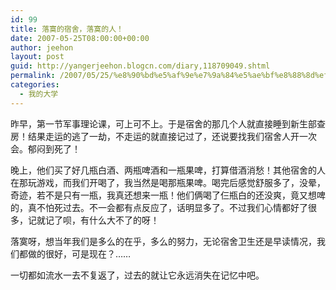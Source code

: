 ```yaml
---
id: 99
title: 落寞的宿舍，落寞的人！
date: 2007-05-25T08:00:00+00:00
author: jeehon
layout: post
guid: http://yangerjeehon.blogcn.com/diary,118709049.shtml
permalink: /2007/05/25/%e8%90%bd%e5%af%9e%e7%9a%84%e5%ae%bf%e8%88%8d%ef%bc%8c%e8%90%bd%e5%af%9e%e7%9a%84%e4%ba%ba%ef%bc%81/
categories:
  - 我的大学
---
```

昨早，第一节军事理论课，可上可不上。于是宿舍的那几个人就直接睡到新生部查房！结果走运的逃了一劫，不走运的就直接记过了，还说要找我们宿舍人开一次会。郁闷到死了！
    
晚上，他们买了好几瓶白酒、两瓶啤酒和一瓶果啤，打算借酒消愁！其他宿舍的人在那玩游戏，而我们开喝了，我当然是喝那瓶果啤。喝完后感觉舒服多了，没晕，奇迹，若不是只有一瓶，我真还想来一瓶！他们俩喝了仨瓶白的还没爽，竟又想啤的，真不怕死过去。不一会都有点反应了，话明显多了。不过我们心情都好了很多，记就记了呗，有什么大不了的呀！
    
落寞呀，想当年我们是多么的在乎，多么的努力，无论宿舍卫生还是早读情况，我们都做的很好，可是现在？……
    
一切都如流水一去不复返了，过去的就让它永远消失在记忆中吧。